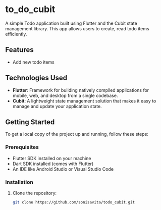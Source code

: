 # to_do_cubit

A simple Todo application built using Flutter and the Cubit state management library. This app allows users to create, read todo items efficiently.

## Features

- Add new todo items

## Technologies Used

- **Flutter**: Framework for building natively compiled applications for mobile, web, and desktop from a single codebase.
- **Cubit**: A lightweight state management solution that makes it easy to manage and update your application state.

## Getting Started

To get a local copy of the project up and running, follow these steps:

### Prerequisites

- Flutter SDK installed on your machine
- Dart SDK installed (comes with Flutter)
- An IDE like Android Studio or Visual Studio Code

### Installation

1. Clone the repository:
   ```bash
   git clone https://github.com/sonisavita/todo_cubit.git

